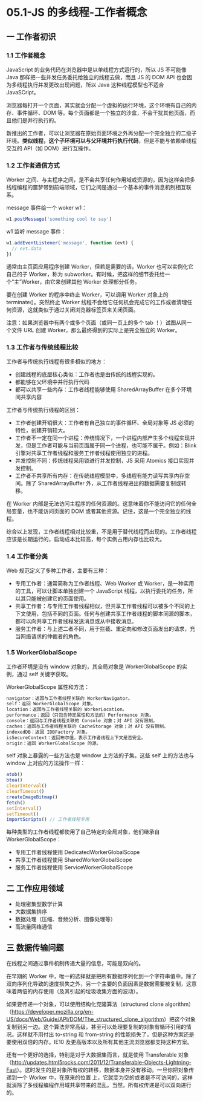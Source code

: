 # 05.1-JS 的多线程-工作者概念

## 一 工作者初识

### 1.1 工作者概念

JavaScript 的业务代码在浏览器中是以单线程方式运行的，所以 JS 不可能像 Java 那样把一些并发任务委托给独立的线程去做，而且 JS 的 DOM API 也会因为多线程执行并发更改出现问题，所以 Java 这种线程模型也不适合 JavaSCript。

浏览器每打开一个页面，其实就会分配一个虚拟的运行环境，这个环境有自己的内存、事件循环、DOM 等。每个页面都是一个独立的沙盒，不会干扰其他页面，而且他们是并行执行的。

新推出的工作者，可以让浏览器在原始页面环境之外再分配一个完全独立的二级子环境。**类似线程，这个子环境可以与父环境并行执行代码**，但是不能与依赖单线程交互的 API（如 DOM）进行互操作。

### 1.2 工作者通信方式

Worker 之间、与主程序之间，是不会共享任何作用域或资源的，因为这样会把多线程编程的噩梦带到前端领域，它们之间是通过一个基本的事件消息机制相互联系。

message 事件给一个 woker w1：

```js
w1.postMessage('something cool to say')
```

w1 监听 message 事件：

```js
w1.addEventListener('message', function (evt) {
  // evt.data
})
```

通常由主页面应用程序创建 Worker，但若是需要的话，Worker 也可以实例化它自己的子 Worker，称为 subworker。有时候，把这样的细节委托给一个“主”Worker，由它来创建其他 Worker 处理部分任务。

要在创建 Worker 的程序中终止 Worker，可以调用 Worker 对象上的 terminate()。突然终止 Worker 线程不会给它任何机会完成它的工作或者清理任何资源，这就类似于通过关闭浏览器标签页来关闭页面。

注意：如果浏览器中有两个或多个页面（或同一页上的多个 tab ！）试图从同一个文件 URL 创建 Worker，那么最终得到的实际上是完全独立的 Worker。

### 1.3 工作者与传统线程比较

工作者与传统执行线程有很多相似的地方：

- 创建线程的底层核心类似：工作者也是由传统的线程实现的。
- 都能够在父环境中并行执行代码
- 都可以共享一些内存：工作者线程能够使用 SharedArrayBuffer 在多个环境间共享内容

工作者与传统执行线程的区别：

- 工作者创建开销很大：工作者有自己独立的事件循环、全局对象等 JS 必须的特性，创建开销较大。
- 工作者不一定在同一个进程：传统情况下，一个进程内部产生多个线程实现并发，但是工作者可能与当前页面属于同一个进程，也可能不属于。例如：Blink 引擎对共享工作者线程和服务工作者线程使用独立的进程。
- 并发控制不同：传统线程采用锁进行并发控制，JS 采用 Atomics 接口实现并发控制。
- 工作者不共享所有内存：在传统线程模型中，多线程有能力读写共享内存空间。除了 SharedArrayBuffer 外，从工作者线程进出的数据需要复制或转移。

在 Worker 内部是无法访问主程序的任何资源的。这意味着你不能访问它的任何全局变量，也不能访问页面的 DOM 或者其他资源。记住，这是一个完全独立的线程。

综合以上发现，工作者线程相对比较重，不是用于替代线程而出现的。工作者线程应该是长期运行的，启动成本比较高，每个实例占用内存也比较大。

### 1.4 工作者分类

Web 规范定义了多种工作者，主要有三种：

- 专用工作者：通常简称为工作者线程、Web Worker 或 Worker，是一种实用的工具，可以让脚本单独创建一个 JavaScript 线程，以执行委托的任务，所以其只能被创建它的页面使用。
- 共享工作者：与专用工作者线程相似，但共享工作者线程可以被多个不同的上下文使用，包括不同的页面。任何与创建共享工作者线程的脚本同源的脚本，都可以向共享工作者线程发送消息或从中接收消息。
- 服务工作者：与上述二者不同，用于拦截、重定向和修改页面发出的请求，充当网络请求的仲裁者的角色。

### 1.5 WorkerGlobalScope

工作者环境是没有 window 对象的，其全局对象是 WorkerGlobalScope 的实例，通过 self 关键字获取。

WorkerGlobalScope 属性和方法：

```txt
navigator：返回与工作者线程关联的 WorkerNavigator。
self：返回 WorkerGlobalScope 对象。
location：返回与工作者线程关联的 WorkerLocation。
performance：返回（只包含特定属性和方法的）Performance 对象。
console：返回与工作者线程关联的 Console 对象；对 API 没有限制。
caches：返回与工作者线程关联的 CacheStorage 对象；对 API 没有限制。
indexedDB：返回 IDBFactory 对象。
isSecureContext：返回布尔值，表示工作者线程上下文是否安全。
origin：返回 WorkerGlobalScope 的源。
```

self 对象上暴露的一些方法也是 window 上方法的子集。这些 self 上的方法也与 window 上对应的方法操作一样：

```js
atob()
btoa()
clearInterval()
clearTimeout()
createImageBitmap()
fetch()
setInterval()
setTimeout()
importScripts() // 工作者线程专用
```

每种类型的工作者线程都使用了自己特定的全局对象，他们继承自 WorkerGlobalScope：

- 专用工作者线程使用 DedicatedWorkerGlobalScope
- 共享工作者线程使用 SharedWorkerGlobalScope
- 服务工作者线程使用 ServiceWorkerGlobalScope

## 二 工作应用领域

- 处理密集型数学计算
- 大数据集排序
- 数据处理（压缩、音频分析、图像处理等）
- 高流量网络通信

## 三 数据传输问题

在线程之间通过事件机制传递大量的信息，可能是双向的。

在早期的 Worker 中，唯一的选择就是把所有数据序列化到一个字符串值中。除了双向序列化导致的速度损失之外，另一个主要的负面因素是数据需要被复制，这意味着两倍的内存使用（及其引起的垃圾收集方面的波动）。

如果要传递一个对象，可以使用结构化克隆算法（structured clone algorithm）（<https://developer.mozilla.org/en-US/docs/Web/Guide/API/DOM/The_structured_clone_algorithm>）把这个对象复制到另一边。这个算法非常高级，甚至可以处理要复制的对象有循环引用的情况。这样就不用付出 to-string 和 from-string 的性能损失了，但是这种方案还是要使用双倍的内存。IE10 及更高版本以及所有其他主流浏览器都支持这种方案。

还有一个更好的选择，特别是对于大数据集而言，就是使用 Transferable 对象（<http://updates.html5rocks.com/2011/12/Transferable-Objects-Lightning-Fast>）。这时发生的是对象所有权的转移，数据本身并没有移动。一旦你把对象传递到一个 Worker 中，在原来的位置
上，它就变为空的或者是不可访问的，这样就消除了多线程编程作用域共享带来的混乱。当然，所有权传递是可以双向进行的。
